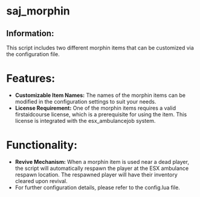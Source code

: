# saj_morphin

## Information:
This script includes two different morphin items that can be customized via the configuration file.

# Features:
- __Customizable Item Names:__ The names of the morphin items can be modified in the configuration settings to suit your needs.
- __License Requirement:__ One of the morphin items requires a valid firstaidcourse license, which is a prerequisite for using the item. This license is integrated with the esx_ambulancejob system.

# Functionality:
- __Revive Mechanism:__ When a morphin item is used near a dead player, the script will automatically respawn the player at the ESX ambulance respawn location. The respawned player will have their inventory cleared upon revival.
- For further configuration details, please refer to the config.lua file.
